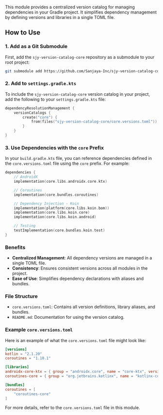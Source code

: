 This module provides a centralized version catalog for managing dependencies in your Gradle project. It simplifies dependency management by defining versions and libraries in a single TOML file.

## How to Use

### 1. Add as a Git Submodule

First, add the `sjy-version-catalog-core` repository as a submodule to your root project:

```bash
git submodule add https://github.com/Sanjaya-Inc/sjy-version-catalog-core.git
```

### 2. Add to `settings.gradle.kts`

To include the `sjy-version-catalog-core` version catalog in your project, add the following to your `settings.gradle.kts` file:

```kotlin
dependencyResolutionManagement {
    versionCatalogs {
        create("core") {
            from(files("sjy-version-catalog-core/core.versions.toml"))
        }
    }
}
```

### 3. Use Dependencies with the `core` Prefix

In your `build.gradle.kts` file, you can reference dependencies defined in the `core.versions.toml` file using the `core` prefix. For example:

```kotlin
dependencies {
    // AndroidX
    implementation(core.libs.androidx.core.ktx)

    // Coroutines
    implementation(core.bundles.coroutines)

    // Dependency Injection - Koin
    implementation(platform(core.libs.koin.bom))
    implementation(core.libs.koin.core)
    implementation(core.libs.koin.android)

    // Testing
    testImplementation(core.bundles.koin.test)
}
```

### Benefits

- **Centralized Management**: All dependency versions are managed in a single TOML file.
- **Consistency**: Ensures consistent versions across all modules in the project.
- **Ease of Use**: Simplifies dependency declarations with aliases and bundles.

### File Structure

- `core.versions.toml`: Contains all version definitions, library aliases, and bundles.
- `README.md`: Documentation for using the version catalog.

### Example `core.versions.toml`

Here is an example of what the `core.versions.toml` file might look like:

```toml
[versions]
kotlin = "2.1.20"
coroutines = "1.10.1"

[libraries]
androidx-core-ktx = { group = "androidx.core", name = "core-ktx", version.ref = "kotlin" }
coroutines-core = { group = "org.jetbrains.kotlinx", name = "kotlinx-coroutines-core", version.ref = "coroutines" }

[bundles]
coroutines = [
    "coroutines-core"
]
```

For more details, refer to the `core.versions.toml` file in this module.
```